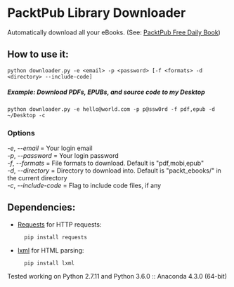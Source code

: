 # PacktPub Library Downloader

Automatically download all your eBooks. (See: [PacktPub Free Daily Book](https://www.packtpub.com/packt/offers/free-learning))


## How to use it:
	python downloader.py -e <email> -p <password> [-f <formats> -d <directory> --include-code]

##### Example: Download PDFs, EPUBs, and source code to my Desktop
	python downloader.py -e hello@world.com -p p@ssw0rd -f pdf,epub -d ~/Desktop -c

### Options
*-e*, *--email* = Your login email	
*-p*, *--password* = Your login password	
*-f*, *--formats* = File formats to download. Default is "pdf,mobi,epub"	
*-d*, *--directory* = Directory to download into. Default is "packt_ebooks/" in the current directory		
*-c*, *--include-code* = Flag to include code files, if any	

## Dependencies:


* [Requests](http://docs.python-requests.org/en/latest/) for HTTP requests:

		pip install requests
	
* [lxml](http://lxml.de/) for HTML parsing:

		pip install lxml

Tested working on Python 2.7.11 and Python 3.6.0 :: Anaconda 4.3.0 (64-bit)
